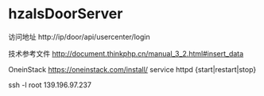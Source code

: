 # hzalsDoorServer
访问地址
http://ip/door/api/usercenter/login

技术参考文件
http://document.thinkphp.cn/manual_3_2.html#insert_data

OneinStack
https://oneinstack.com/install/
service httpd {start|restart|stop}

ssh -l root 139.196.97.237